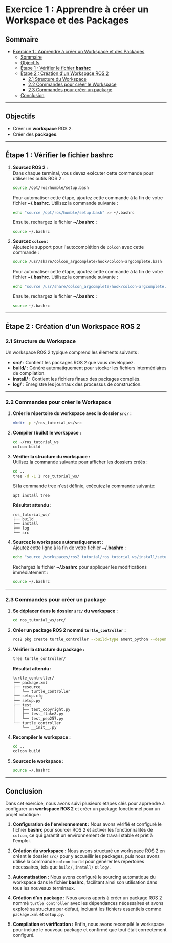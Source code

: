 # Exercice 1 : Apprendre à créer un Workspace et des Packages

## Sommaire
- [Exercice 1 : Apprendre à créer un Workspace et des Packages](#exercice-1--apprendre-à-créer-un-workspace-et-des-packages)
  - [Sommaire](#sommaire)
  - [Objectifs](#objectifs)
  - [Étape 1 : Vérifier le fichier **bashrc**](#étape-1--vérifier-le-fichier-bashrc)
  - [Étape 2 : Création d'un Workspace ROS 2](#étape-2--création-dun-workspace-ros-2)
    - [2.1 Structure du Workspace](#21-structure-du-workspace)
    - [2.2 Commandes pour créer le Workspace](#22-commandes-pour-créer-le-workspace)
    - [2.3 Commandes pour créer un package](#23-commandes-pour-créer-un-package)
  - [Conclusion](#conclusion)

---

## Objectifs

- Créer un **workspace** ROS 2.
- Créer des **packages**.

---

## Étape 1 : Vérifier le fichier **bashrc**

1. **Sourcez ROS 2 :**  
   Dans chaque terminal, vous devez exécuter cette commande pour utiliser les outils ROS 2 :  
   ```bash
   source /opt/ros/humble/setup.bash
   ```
   Pour automatiser cette étape, ajoutez cette commande à la fin de votre fichier **~/.bashrc**. Utilisez la commande suivante :
   ```bash
   echo "source /opt/ros/humble/setup.bash" >> ~/.bashrc
   ```
   Ensuite, rechargez le fichier **~/.bashrc** :
   ```bash
   source ~/.bashrc
   ```

2. **Sourcez `colcon` :**  
   Ajoutez le support pour l'autocomplétion de `colcon` avec cette commande :
   ```bash
   source /usr/share/colcon_argcomplete/hook/colcon-argcomplete.bash
   ```
   Pour automatiser cette étape, ajoutez cette commande à la fin de votre fichier **~/.bashrc**. Utilisez la commande suivante :
   ```bash
   echo "source /usr/share/colcon_argcomplete/hook/colcon-argcomplete.bash" >> ~/.bashrc
   ```
   Ensuite, rechargez le fichier **~/.bashrc** :
   ```bash
   source ~/.bashrc
   ```

---

## Étape 2 : Création d'un Workspace ROS 2

### 2.1 Structure du Workspace
Un workspace ROS 2 typique comprend les éléments suivants :
- **src/** : Contient les packages ROS 2 que vous développez.
- **build/** : Généré automatiquement pour stocker les fichiers intermédiaires de compilation.
- **install/** : Contient les fichiers finaux des packages compilés.
- **log/** : Enregistre les journaux des processus de construction.

---

### 2.2 Commandes pour créer le Workspace

1. **Créer le répertoire du workspace avec le dossier `src/` :**  
   ```bash
   mkdir -p ~/ros_tutorial_ws/src
   ```

2. **Compiler (build) le workspace :**  
   ```bash
   cd ~/ros_tutorial_ws
   colcon build
   ```

3. **Vérifier la structure du workspace :**  
   Utilisez la commande suivante pour afficher les dossiers créés :  
   ```bash
   cd ..
   tree -d -L 1 ros_tutorial_ws/
   ```
   Si la commande tree n'est définie, exécutez la commande suivante:
   ```bash
   apt install tree
   ```
   **Résultat attendu :**  
   ```
   ros_tutorial_ws/
   ├── build
   ├── install
   ├── log
   └── src
   ```

4. **Sourcez le workspace automatiquement :**  
   Ajoutez cette ligne à la fin de votre fichier **~/.bashrc** :  
   ```bash
   echo "source /workspaces/ros2_tutorial/ros_tutorial_ws/install/setup.bash" >> ~/.bashrc
   ```
   Rechargez le fichier **~/.bashrc** pour appliquer les modifications immédiatement :  
   ```bash
   source ~/.bashrc
   ```

---

### 2.3 Commandes pour créer un package

1. **Se déplacer dans le dossier `src/` du workspace :**  
   ```bash
   cd ros_tutorial_ws/src/
   ```

2. **Créer un package ROS 2 nommé `turtle_controller` :**  
   ```bash
   ros2 pkg create turtle_controller --build-type ament_python --dependencies rclpy
   ```

3. **Vérifier la structure du package :**  
   ```bash
   tree turtle_controller/
   ```
   **Résultat attendu :**  
   ```
   turtle_controller/
   ├── package.xml
   ├── resource
   │   └── turtle_controller
   ├── setup.cfg
   ├── setup.py
   ├── test
   │   ├── test_copyright.py
   │   ├── test_flake8.py
   │   └── test_pep257.py
   └── turtle_controller
       └── __init__.py
   ```

4. **Recompiler le workspace :**  
   ```bash
   cd ..
   colcon build
   ```

5. **Sourcez le workspace :**  
   ```bash
   source ~/.bashrc
   ```

---

## Conclusion

Dans cet exercice, nous avons suivi plusieurs étapes clés pour apprendre à configurer un **workspace ROS 2** et créer un package fonctionnel pour un projet robotique :

1. **Configuration de l'environnement :** Nous avons vérifié et configuré le fichier **bashrc** pour sourcer ROS 2 et activer les fonctionnalités de `colcon`, ce qui garantit un environnement de travail stable et prêt à l'emploi.

2. **Création du workspace :** Nous avons structuré un workspace ROS 2 en créant le dossier `src/` pour y accueillir les packages, puis nous avons utilisé la commande `colcon build` pour générer les répertoires nécessaires, tels que `build/`, `install/` et `log/`.

3. **Automatisation :** Nous avons configuré le sourcing automatique du workspace dans le fichier **bashrc**, facilitant ainsi son utilisation dans tous les nouveaux terminaux.

4. **Création d’un package :** Nous avons appris à créer un package ROS 2 nommé `turtle_controller` avec les dépendances nécessaires et avons exploré sa structure par défaut, incluant les fichiers essentiels comme `package.xml` et `setup.py`.

5. **Compilation et vérification :** Enfin, nous avons recompilé le workspace pour inclure le nouveau package et confirmé que tout était correctement configuré.
